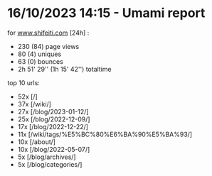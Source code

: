 # 16/10/2023 14:15 - Umami report
for www.shifeiti.com [24h] :

 - 230 (84) page views
 - 80 (4) uniques
 - 63 (0) bounces
 - 2h 51' 29'' (1h 15' 42'') totaltime


top 10 urls:
 - 52x [/]
 - 37x [/wiki/]
 - 27x [/blog/2023-01-12/]
 - 25x [/blog/2022-12-09/]
 - 17x [/blog/2022-12-22/]
 - 11x [/wiki/tags/%E5%BC%80%E6%BA%90%E5%BA%93/]
 - 10x [/about/]
 - 10x [/blog/2022-05-07/]
 - 5x [/blog/archives/]
 - 5x [/blog/categories/]


